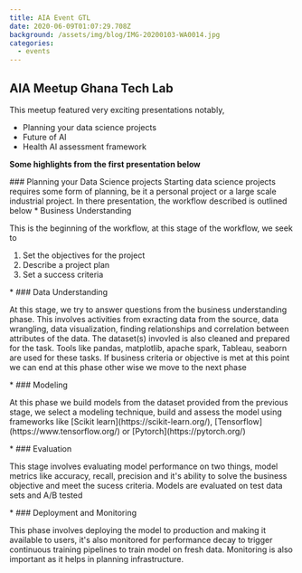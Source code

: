 ```yaml
---
title: AIA Event GTL
date: 2020-06-09T01:07:29.708Z
background: /assets/img/blog/IMG-20200103-WA0014.jpg
categories:
  - events
---
```

## AIA Meetup Ghana Tech Lab
This meetup featured very exciting presentations notably,
* Planning your data science projects
* Future of AI
* Health AI assessment framework
<p><strong>Some highlights from the first presentation below</strong></p>
### Planning your Data Science projects
Starting data science projects requires some form of planning, be it a personal project or a large scale industrial project. In there presentation, the workflow described is outlined below
* Business Understanding
<p>This is the beginning of the workflow, at this stage of the workflow, we seek to 
<ol>
<li>Set the objectives for the project</li>
<li>Describe a project plan</li>
<li>Set a success criteria</li>
</ol></p>
*  ### Data Understanding
<p>At this stage, we try to answer questions from the business understanding phase. This involves activities from exracting data from the source, data wrangling, data visualization, finding relationships and correlation between attributes of the data. The dataset(s) invovled is also cleaned and prepared for the task. Tools like pandas, matplotlib, apache spark, Tableau, seaborn are used for these tasks. If business criteria or objective is met at this point we can end at this phase other wise we move to the next phase</p>
* ### Modeling
<p>At this phase we build models from the dataset provided from the previous stage, we select a modeling technique, build and assess the model using frameworks like [Scikit learn](https://scikit-learn.org/), [Tensorflow](https://www.tensorflow.org/) or [Pytorch](https://pytorch.org/) </p>
* ### Evaluation
<p>This stage involves evaluating model performance on two things, model metrics like accuracy, recall, precision and it's ability to solve the business objective and meet the sucess criteria. Models are evaluated on test data sets and A/B tested</p>
* ### Deployment and Monitoring
<p> This phase involves deploying the model to production and making it available to users, it's also monitored for performance decay to trigger continuous training pipelines to train model on fresh data. Monitoring is also important as it helps in planning infrastructure.</p>



